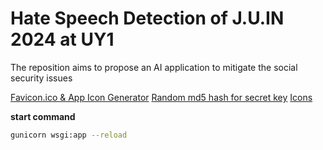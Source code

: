 # Hate Speech Detection of J.U.IN 2024 at UY1
The reposition aims to propose an AI application to mitigate the social security issues

[Favicon.ico & App Icon Generator](https://www.favicon-generator.org/)
[Random md5 hash for secret key](https://onlinehashtools.com/generate-random-md5-hash)
[Icons](https://icons8.com/icon/set/first/color)


__start command__
```bash
gunicorn wsgi:app --reload
```